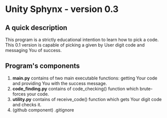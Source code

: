 # Unity Sphynx - version 0.3
## A quick description
This program is a strictly educational intention to learn how to pick a code. This 0.1 version is capable of picking a given by User digit code and messaging You of success. 

## Program's components
1) **main.py** contains of two main executable functions: getting Your code and providing You with the success message.
2) **code_finding.py** contains of code_checking() function which brute-forces your code.
3) **utility.py** contains of receive_code() function which gets Your digit code and checks it.
4) (github component) .gitignore
